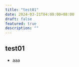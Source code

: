 ```yaml
---
title: "test01"
date: 2024-03-21T04:00:00+08:00
draft: false
featured: true
description: ""
---
```


## test01
- aaa
